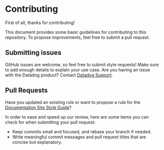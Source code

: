 # Contributing

First of all, thanks for contributing!

This document provides some basic guidelines for contributing to this repository. To propose improvements, feel free to submit a pull request.

## Submitting issues

GitHub issues are welcome, so feel free to submit style requests! Make sure to add enough details to explain your use case. Are you having an issue with the Datadog product? Contact [Datadog Support][1].

## Pull Requests

Have you updated an existing rule or want to propose a rule for the [Documentation Site Style Guide][2]? 

In order to ease and speed up our review, here are some items you can check for when submitting your pull request:

- Keep commits small and focused, and rebase your branch if needed.
- Write meaningful commit messages and pull request titles that are concise but explanatory.

[1]: https://docs.datadoghq.com/help/
[2]: https://github.com/DataDog/documentation/blob/master/CONTRIBUTING.md
[3]: https://github.com/DataDog/datadog-vale/blob/main/Docsmd/gender.yml
